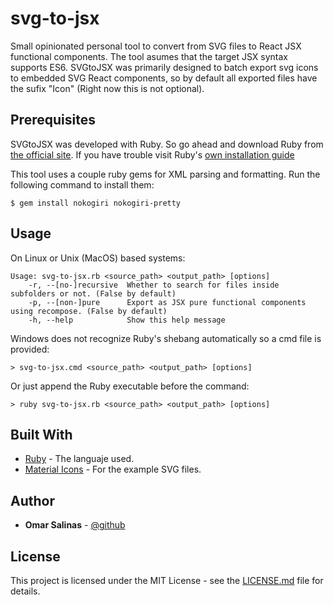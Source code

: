 # svg-to-jsx
Small opinionated personal tool to convert from SVG files to React JSX functional components. The tool asumes that the target JSX syntax supports ES6. SVGtoJSX was primarily designed to batch export svg icons to embedded SVG React components, so by default all exported files have the sufix "Icon" (Right now this is not optional).

## Prerequisites
SVGtoJSX was developed with Ruby. So go ahead and download Ruby from
[the official site](https://www.ruby-lang.org/en/). If you have trouble visit Ruby's
[own installation guide](https://www.ruby-lang.org/en/downloads/)

This tool uses a couple ruby gems for XML parsing and formatting. Run the following command to install them:

```
$ gem install nokogiri nokogiri-pretty
```

## Usage
On Linux or Unix (MacOS) based systems:

```
Usage: svg-to-jsx.rb <source_path> <output_path> [options]
	-r, --[no-]recursive  Whether to search for files inside subfolders or not. (False by default)
	-p, --[non-]pure      Export as JSX pure functional components using recompose. (False by default)
	-h, --help            Show this help message
```

Windows does not recognize Ruby's shebang automatically so a cmd file is provided:

```
> svg-to-jsx.cmd <source_path> <output_path> [options]
```

Or just append the Ruby executable before the command:

```
> ruby svg-to-jsx.rb <source_path> <output_path> [options]
```

## Built With
* [Ruby](https://www.ruby-lang.org/en/) - The languaje used.
* [Material Icons](https://material.io/icons/) - For the example SVG files.

## Author
* **Omar Salinas** - [@github](https://github.com/omarsalinas16)

## License
This project is licensed under the MIT License - see the [LICENSE.md](LICENSE.md) file for details.
